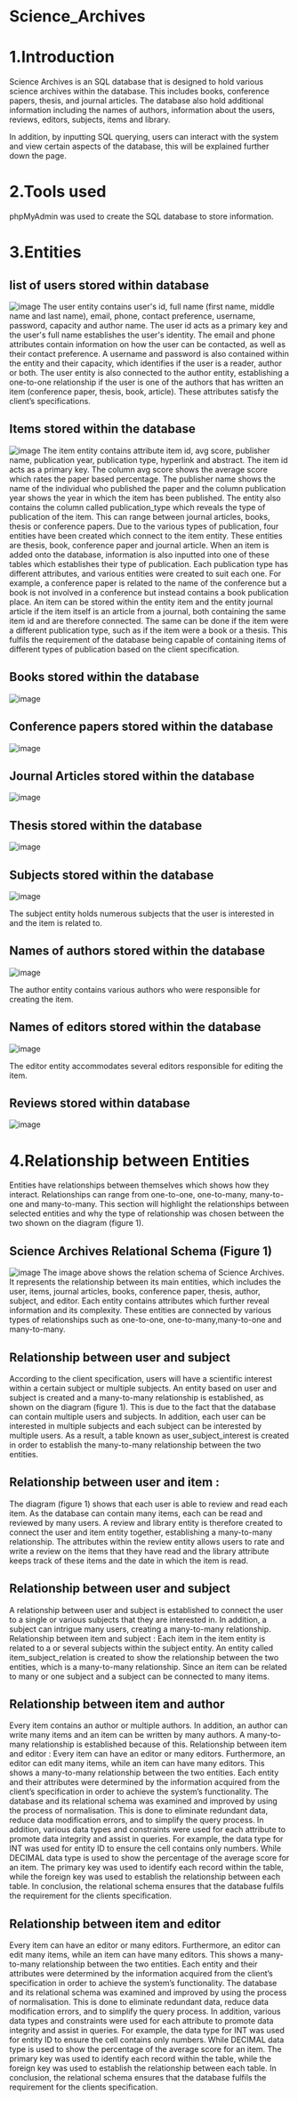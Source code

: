 # Science_Archives
# 1.Introduction
Science Archives is an SQL database that is designed to hold various science archives within the database. This includes books, conference papers, thesis, and journal articles. The database also hold additional information including the names of authors, information about the users, reviews, editors, subjects, items and library.

In addition, by inputting SQL querying, users can interact with the system and view certain aspects of the database, this will be explained further down the page.

# 2.Tools used
phpMyAdmin was used to create the SQL database to store information. 

# 3.Entities
## list of users stored within database
![image](https://github.com/user-attachments/assets/208c4c45-5091-44fe-aa70-88f2d3e85c5e)
The user entity contains user's id, full name (first name, middle name and last name), email, phone, contact preference, username, password, capacity and author name. The user id acts as a primary key and the user's full name establishes the user's identity. The email and phone attributes contain information on how the user can be contacted, as well as their contact preference. A username and password is also contained within the entity and their capacity, which identifies if the user is a reader, author or both. The user entity is also connected to the author entity, establishing a one-to-one relationship if the user is one of the authors that has written an item (conference paper, thesis, book, article). These attributes satisfy the client’s specifications.

## Items stored within the database
![image](https://github.com/user-attachments/assets/75971068-92c0-4e25-afd3-31d466badf91)
The item entity contains attribute item id, avg score, publisher name, publication year, publication type, hyperlink and abstract. The item id acts as a primary key. The column avg score shows the average score which rates the paper based percentage. The publisher name shows the name of the individual who published the paper and the column publication year shows the year in which the item has been published. The entity also contains the column called publication_type which reveals the type of publication of the item. This can range between journal articles, books, thesis or conference papers. Due to the various types of publication, four entities have been created which connect to the item entity. These entities are thesis, book, conference paper and journal article. When an item is added onto the database, information is also inputted into one of these tables which establishes their type of publication. Each publication type has different attributes, and various entities were created to suit each one. For example, a conference paper is related to the name of the conference but a book is not involved in a conference but instead contains a book publication place. An item can be stored within the entity item and the entity journal article if the item itself is an article from a journal, both containing the same item id and are therefore connected. The same can be done if the item were a different publication type, such as if the item were a book or a thesis. This fulfils the requirement of the database being capable of containing items of different types of publication based on the client specification.

## Books stored within the database
![image](https://github.com/user-attachments/assets/94b88cdf-7a39-48e9-b6f2-4157dc4188ef)

## Conference papers stored within the database 
![image](https://github.com/user-attachments/assets/2fc9ecf8-559b-4eec-92d4-be69f9628584)

## Journal Articles stored within the database
![image](https://github.com/user-attachments/assets/b8424054-40c8-4e5d-a0b5-78690ca51901)

## Thesis stored within the database
![image](https://github.com/user-attachments/assets/c2b086cb-bc88-4486-94cb-8b497e99f030)

## Subjects stored within the database
![image](https://github.com/user-attachments/assets/a4182bf6-2cb7-4021-bd2d-6707eea8d17d)

The subject entity holds numerous subjects that the user is interested in and the item is related to.

## Names of authors stored within the database
![image](https://github.com/user-attachments/assets/4bb8d45c-1352-46d9-95c2-5fd4192969b4)

The author entity contains various authors who were responsible for creating the item.

## Names of editors stored within the database
![image](https://github.com/user-attachments/assets/10e8338d-ec1f-4f35-ab8c-f0436d63563c)

The editor entity accommodates several editors responsible for editing the item.

## Reviews stored within database
![image](https://github.com/user-attachments/assets/5506b769-d93f-4687-841c-ecc7dea97e33)

# 4.Relationship between Entities
Entities have relationships between themselves which shows how they interact.
Relationships can range from one-to-one, one-to-many, many-to-one and many-to-many.
This section will highlight the relationships between selected entities and why the type of
relationship was chosen between the two shown on the diagram (figure 1).

## Science Archives Relational Schema (Figure 1)
![image](https://github.com/user-attachments/assets/25b3cd2b-8a1d-4257-beaf-5fd466eceb16)
The image above shows the relation schema of Science Archives. It represents the relationship between its main entities, which includes the user, items, journal articles, books, conference paper, thesis, author, subject, and editor. Each entity contains attributes which further reveal information and its complexity. These entities are connected by various types of relationships such as one-to-one, one-to-many,many-to-one and many-to-many. 

## Relationship between user and subject
According to the client specification, users will have a scientific interest within a certain subject or multiple subjects. An entity based on user and subject is created and a many-to-many relationship is established, as shown on the
diagram (figure 1). This is due to the fact that the database can contain multiple users and subjects. In addition, each user can be interested in multiple subjects and each subject can be interested by multiple users. As a result, a table known as user_subject_interest is created in order to establish the many-to-many relationship between the two entities.
 
## Relationship between user and item : 
The diagram (figure 1) shows that each user is able to review and read each item. As the database can contain many items, each can be read and reviewed by many users. A review and library entity is therefore created to connect the user and item entity together, establishing a many-to-many relationship. The attributes within the review entity allows users to rate and write a review on the items that they have read and the library attribute keeps track of these items and the date in which the item is read.

## Relationship between user and subject
A relationship between user and subject is established to connect the user to a single or various subjects that they are interested in. In addition, a subject can intrigue many users, creating a many-to-many relationship.
Relationship between item and subject : Each item in the item entity is related to a or several subjects within the subject entity. An entity called item_subject_relation is created to show the relationship between the two entities, which is a many-to-many relationship. Since an item can be related to many or one subject and a subject can be connected to many items.

## Relationship between item and author
Every item contains an author or multiple authors. In addition, an author can write many items and an item can be written by many authors. A many-to-many relationship is established because of this. Relationship between item and editor : Every item can have an editor or many editors. Furthermore, an editor can edit many items, while an item can have many editors. This shows a many-to-many relationship between the two entities. Each entity and their attributes were determined by the information acquired from the client’s specification in order to achieve the system’s functionality. The database and its relational schema was examined and improved by using the process of normalisation. This is done to eliminate redundant data, reduce data modification errors, and to simplify the query process. In addition, various data types and constraints were used for each attribute to promote data integrity and assist in queries. For example, the data type for INT was used for entity ID to ensure the cell contains only numbers. While DECIMAL data type is used to show the percentage of the average score for an item. The primary key was used to identify each record within the table, while the foreign key was used to establish the relationship between each table. In conclusion, the relational schema ensures that the database fulfils the requirement for the clients specification.

## Relationship between item and editor
Every item can have an editor or many editors. Furthermore, an editor can edit many items, while an item can have many editors. This shows a many-to-many relationship between the two entities. Each entity and their attributes were determined by the information acquired from the client’s specification in order to achieve the system’s functionality. The database and its relational schema was examined and improved by using the process of normalisation. This is done to eliminate redundant data, reduce data modification errors, and to simplify the query process. In addition, various data types and constraints were used for each attribute to promote data integrity and assist in queries. For example, the data type for INT was used for entity ID to ensure the cell contains only numbers. While DECIMAL data type is used to show the percentage of the average score for an item. The primary key was used to identify each record within the table, while the foreign key was used to establish the relationship between each table. In conclusion, the relational schema ensures that the database fulfils the requirement for the clients specification.

